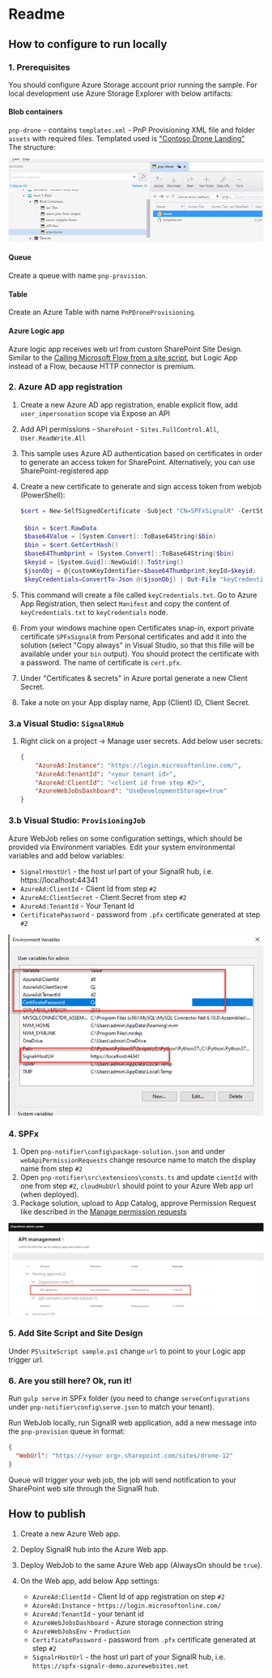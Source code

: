 # Readme

## How to configure to run locally

### 1. Prerequisites

You should configure Azure Storage account prior running the sample. For local development use Azure Storage Explorer with below artifacts:

#### Blob containers

`pnp-drone` - contains `templates.xml` - PnP Provisioning XML file and folder `assets` with required files. Templated used is ["Contoso Drone Landing"](https://github.com/SharePoint/sp-dev-provisioning-templates/blob/master/tenant/ContosoDroneLanding/README.md)  
The structure:  

![image](img/storage-1.png)

#### Queue

Create a queue with name `pnp-provision`.

#### Table

Create an Azure Table with name `PnPDroneProvisioning`.

#### Azure Logic app

Azure logic app receives web url from custom SharePoint Site Design. Similar to the [Calling Microsoft Flow from a site script](https://docs.microsoft.com/en-us/sharepoint/dev/declarative-customization/site-design-trigger-flow-tutorial), but Logic App instead of a Flow, because HTTP connector is premium.

### 2. Azure AD app registration

1. Create a new Azure AD app registration, enable explicit flow, add `user_impersonation` scope via Expose an API
2. Add API permissions - `SharePoint` - `Sites.FullControl.All`, `User.ReadWrite.All`
3. This sample uses Azure AD authentication based on certificates in order to generate an access token for SharePoint. Alternatively, you can use SharePoint-registered app
4. Create a new certificate to generate and sign access token from webjob (PowerShell):

   ```powershell
   $cert = New-SelfSignedCertificate -Subject "CN=SPFxSignalR" -CertStoreLocation "Cert:\CurrentUser\My"  -KeyExportPolicy Exportable -KeySpec Signature -NotAfter (Get-Date).AddYears(3)

    $bin = $cert.RawData
    $base64Value = [System.Convert]::ToBase64String($bin)
    $bin = $cert.GetCertHash()
    $base64Thumbprint = [System.Convert]::ToBase64String($bin)
    $keyid = [System.Guid]::NewGuid().ToString()
    $jsonObj = @{customKeyIdentifier=$base64Thumbprint;keyId=$keyid;    type="AsymmetricX509Cert";usage="Verify";value=$base64Value}
    $keyCredentials=ConvertTo-Json @($jsonObj) | Out-File "keyCredentials.txt"

   ```

5. This command will create a file called `keyCredentials.txt`. Go to Azure App Registration, then select `Manifest` and copy the content of `keyCredentials.txt` to `keyCredentials` node.
6. From your windows machine open Certificates snap-in, export private certificate `SPFxSignalR` from Personal certificates and add it into the solution (select "Copy always" in Visual Studio, so that this fille will be available under your `bin` output). You should protect the certificate with a password. The name of certificate is `cert.pfx`.
7. Under "Certificates & secrets" in Azure portal generate a new Client Secret.
8. Take a note on your App display name, App (Client) ID, Client Secret.

### 3.a Visual Studio: `SignalRHub`

1. Right click on a project -> Manage user secrets. Add below user secrets:

    ``` json
    {
        "AzureAd:Instance": "https://login.microsoftonline.com/",
        "AzureAd:TenantId": "<your tenant id>",
        "AzureAd:ClientId": "<client id from step #2>",
        "AzureWebJobsDashboard": "UseDevelopmentStorage=true"
    }
    ```

### 3.b Visual Studio: `ProvisioningJob`

Azure WebJob relies on some configuration settings, which should be provided via Environment variables. Edit your system environmental variables and add below variables:

- `SignalrHostUrl` - the host url part of your SignalR hub, i.e. https://localhost:44341
- `AzureAd:ClientId` - Client Id from step `#2`
- `AzureAd:ClientSecret` - Client Secret from step `#2`
- `AzureAd:TenantId` - Your Tenant Id
- `CertificatePassword` - password from `.pfx` certificate generated at step `#2`

![img](/img/env.png)

### 4. SPFx

1. Open `pnp-notifier\config\package-solution.json` and under `webApiPermissionRequests` change resource name to match the display name from step `#2`
2. Open `pnp-notifier\src\extensions\consts.ts` and update `cientId` with one from step `#2`, `cloudHubUrl` should point to your Azure Web app url (when deployed).
3. Package solution, upload to App Catalog, approve Permission Request like described in the [Manage permission requests](https://docs.microsoft.com/en-us/sharepoint/dev/spfx/use-aadhttpclient#manage-permission-requests)

![img](img/api.png)

### 5. Add Site Script and Site Design

Under `PS\siteScript sample.ps1` change `url` to point to your Logic app trigger url.

### 6. Are you still here? Ok, run it!

Run `gulp serve` in SPFx folder (you need to change `serveConfigurations` under `pnp-notifier\config\serve.json` to match your tenant).

Run WebJob locally, run SignalR web application, add a new message into the `pnp-provision` queue in format:

```json
{
  "WebUrl": "https://<your org>.sharepoint.com/sites/drone-12"
}
```

Queue will trigger your web job, the job will send notification to your SharePoint web site through the SignalR hub.

## How to publish

1. Create a new Azure Web app.
2. Deploy SignalR hub into the Azure Web app.
3. Deploy WebJob to the same Azure Web app (AlwaysOn should be `true`).
4. On the Web app, add below App settings:

   - `AzureAd:ClientId` - Client Id of app registration on step `#2`
   - `AzureAd:Instance` - `https://login.microsoftonline.com/`
   - `AzureAd:TenantId` - your tenant id
   - `AzureWebJobsDashboard` - Azure storage connection string
   - `AzureWebJobsEnv` - `Production`
   - `CertificatePassword` - password from `.pfx` certificate generated at step `#2`
   - `SignalrHostUrl` - the host url part of your SignalR hub, i.e. `https://spfx-signalr-demo.azurewebsites.net`
